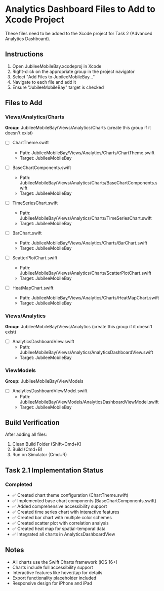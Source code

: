 # Analytics Dashboard Files to Add to Xcode Project

These files need to be added to the Xcode project for Task 2 (Advanced Analytics Dashboard).

## Instructions

1. Open JubileeMobileBay.xcodeproj in Xcode
2. Right-click on the appropriate group in the project navigator
3. Select "Add Files to JubileeMobileBay..."
4. Navigate to each file and add it
5. Ensure "JubileeMobileBay" target is checked

## Files to Add

### Views/Analytics/Charts

**Group:** JubileeMobileBay/Views/Analytics/Charts (create this group if it doesn't exist)

- [ ] ChartTheme.swift
  - Path: JubileeMobileBay/Views/Analytics/Charts/ChartTheme.swift
  - Target: JubileeMobileBay

- [ ] BaseChartComponents.swift
  - Path: JubileeMobileBay/Views/Analytics/Charts/BaseChartComponents.swift
  - Target: JubileeMobileBay

- [ ] TimeSeriesChart.swift
  - Path: JubileeMobileBay/Views/Analytics/Charts/TimeSeriesChart.swift
  - Target: JubileeMobileBay

- [ ] BarChart.swift
  - Path: JubileeMobileBay/Views/Analytics/Charts/BarChart.swift
  - Target: JubileeMobileBay

- [ ] ScatterPlotChart.swift
  - Path: JubileeMobileBay/Views/Analytics/Charts/ScatterPlotChart.swift
  - Target: JubileeMobileBay

- [ ] HeatMapChart.swift
  - Path: JubileeMobileBay/Views/Analytics/Charts/HeatMapChart.swift
  - Target: JubileeMobileBay

### Views/Analytics

**Group:** JubileeMobileBay/Views/Analytics (create this group if it doesn't exist)

- [ ] AnalyticsDashboardView.swift
  - Path: JubileeMobileBay/Views/Analytics/AnalyticsDashboardView.swift
  - Target: JubileeMobileBay

### ViewModels

**Group:** JubileeMobileBay/ViewModels

- [ ] AnalyticsDashboardViewModel.swift
  - Path: JubileeMobileBay/ViewModels/AnalyticsDashboardViewModel.swift
  - Target: JubileeMobileBay

## Build Verification

After adding all files:
1. Clean Build Folder (Shift+Cmd+K)
2. Build (Cmd+B)
3. Run on Simulator (Cmd+R)

## Task 2.1 Implementation Status

### Completed
- ✅ Created chart theme configuration (ChartTheme.swift)
- ✅ Implemented base chart components (BaseChartComponents.swift)
- ✅ Added comprehensive accessibility support
- ✅ Created time series chart with interactive features
- ✅ Created bar chart with multiple color schemes
- ✅ Created scatter plot with correlation analysis
- ✅ Created heat map for spatial-temporal data
- ✅ Integrated all charts in AnalyticsDashboardView

## Notes

- All charts use the Swift Charts framework (iOS 16+)
- Charts include full accessibility support
- Interactive features like hover/tap for details
- Export functionality placeholder included
- Responsive design for iPhone and iPad